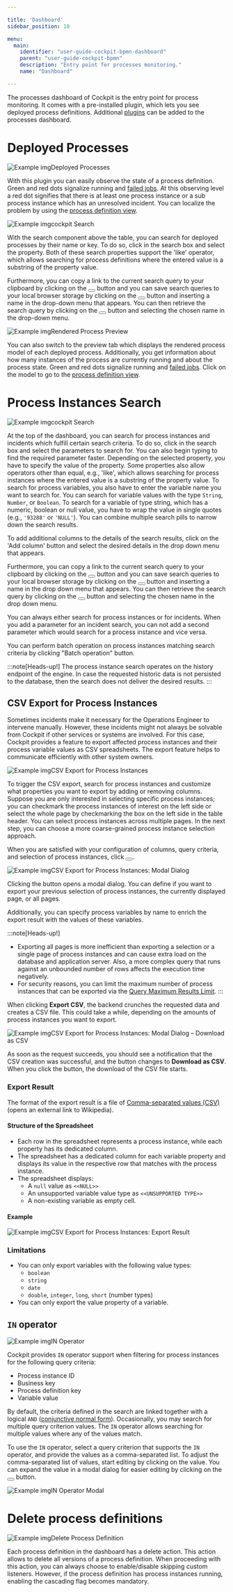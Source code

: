 ```yaml
---

title: 'Dashboard'
sidebar_position: 10

menu:
  main:
    identifier: "user-guide-cockpit-bpmn-dashboard"
    parent: "user-guide-cockpit-bpmn"
    description: "Entry point for processes monitoring."
    name: "Dashboard"

---
```


The processes dashboard of Cockpit is the entry point for process monitoring. It comes with a pre-installed plugin, which lets you see deployed process definitions. Additional [plugins](../webapps/cockpit/extend/plugins.md) can be added to the processes dashboard.


# Deployed Processes

![Example img](./../img/cockpit-process-definition-state.png)Deployed Processes

With this plugin you can easily observe the state of a process definition. Green and red dots signalize running and [failed jobs][failed-jobs]. At this observing level a red dot signifies that there is at least one process instance or a sub process instance which has an unresolved incident. You can localize the problem by using the [process definition view][process-definition-view].

![Example img](./../img/cockpit-deployed-processes-search.png)cockpit Search

With the search component above the table, you can search for deployed processes by their name or key.
To do so, click in the search box and select the property.
Both of these search properties support the 'like' operator, which allows searching for process definitions where the entered value is a substring of the property value.

Furthermore, you can copy a link to the current search query to your clipboard by clicking on
the <button class="btn btn-xs"><i class="glyphicon glyphicon-link"></i></button> button and you can
save search queries to your local browser storage by clicking on
the <button class="btn btn-xs"><i class="glyphicon glyphicon-floppy-disk"></i></button> button and
inserting a name in the drop-down menu that appears. You can then retrieve the search query by
clicking on the <button class="btn btn-xs"><i class="glyphicon glyphicon-floppy-disk"></i></button>
button and selecting the chosen name in the drop-down menu.

![Example img](./../img/cockpit-deployed-processes.png)Rendered Process Preview

You can also switch to the preview tab which displays the rendered process model of each deployed process. Additionally, you get information about how many instances of the process are currently running and about the process state. Green and red dots signalize running and [failed jobs][failed-jobs]. Click on the model to go to the [process definition view][process-definition-view].

[process-definition-view]: ../webapps/cockpit/bpmn/process-definition-view.md
[failed-jobs]: ../webapps/cockpit/bpmn/failed-jobs.md

# Process Instances Search

![Example img](./../img/cockpit-search.png)cockpit Search

At the top of the dashboard, you can search for process instances and incidents which fulfill certain search criteria. To do so, click in the search box and select the parameters to search for. You can also begin typing to find the required parameter faster. Depending on the selected property, you have to specify the value of the property. Some properties also allow operators other than equal, e.g., 'like', which allows searching for process instances where the entered value is a substring of the property value. To search for process variables, you also have to enter the variable name you want to search for. You can search for variable values with the type `String`, `Number`, or `Boolean`. To search for a variable of type string, which has a numeric, boolean or null value, you have to wrap the value in single quotes (e.g., `'93288'` or `'NULL'`). You can combine multiple search pills to narrow down the search results.

To add additional columns to the details of the search results, click on the 'Add column' button and select the desired details in the drop down menu that appears.

Furthermore, you can copy a link to the current search query to your clipboard by clicking on the <button class="btn btn-xs"><i class="glyphicon glyphicon-link"></i></button> button and you can save search queries to your local browser storage by clicking on the <button class="btn btn-xs"><i class="glyphicon glyphicon-floppy-disk"></i></button> button and inserting a name in the drop down menu that appears. You can then retrieve the search query by clicking on the <button class="btn btn-xs"><i class="glyphicon glyphicon-floppy-disk"></i></button> button and selecting the chosen name in the drop down menu.

You can always either search for process instances or for incidents. When you add a parameter for an incident search, you can not add a second parameter which would search for a process instance and vice versa.

You can perform batch operation on process instances matching search criteria by clicking "Batch operation" button.

:::note[Heads-up!]
  The process instance search operates on the history endpoint of the engine. In case the requested historic data is not persisted to the database, then the search does not deliver the desired results.
:::

## CSV Export for Process Instances

Sometimes incidents make it necessary for the Operations Engineer to intervene manually. However, these incidents might
not always be solvable from Cockpit if other services or systems are involved. For this case, Cockpit provides a feature
to export affected process instances and their process variable values as CSV spreadsheets. The export feature helps to
communicate efficiently with other system owners.

![Example img](./../img/cockpit-export.png)CSV Export for Process Instances

To trigger the CSV export, search for process instances and customize what properties you want to export by adding or removing columns. Suppose you are only interested in selecting
specific process instances; you can checkmark the process instances of interest on the left side or select the whole page by checkmarking
the box on the left side in the table header. You can select process instances across multiple pages. In the next step, you can choose a more coarse-grained process instance selection approach.

When you are satisfied with your configuration of columns, query criteria, and selection of process instances, click <button class="btn btn-xs"><i class="glyphicon glyphicon-save"></i></button>.

![Example img](./../img/cockpit-export-modal-dialog.png)CSV Export for Process Instances: Modal Dialog

Clicking the button opens a modal dialog. You can define if you want to export your previous selection of process instances,
the currently displayed page, or all pages.

Additionally, you can specify process variables by name to enrich the export result with the values of these variables.

:::note[Heads-up!]
* Exporting all pages is more inefficient than exporting a selection or a single page of process instances and can cause extra load on the database and application server. Also, a more complex query that runs against an unbounded number of rows affects the execution time negatively.
* For security reasons, you can limit the maximum number of process instances that can be exported via the [Query Maximum Results Limit](../user-guide/process-engine/process-engine-api.md#query-maximum-results-limit).
:::

When clicking **Export CSV**, the backend crunches the requested data and creates a CSV file. This could take a while, depending on the amounts of process instances you want to export.

![Example img](./../img/cockpit-export-download-as-csv.png)CSV Export for Process Instances: Modal Dialog – Download as CSV

As soon as the request succeeds, you should see a notification that the CSV creation was successful, and the button changes to **Download as CSV**. When you click the button, the download of the CSV file starts.

### Export Result

The format of the export result is a file of [Comma-separated values (CSV)](https://en.wikipedia.org/wiki/Comma-separated_values) (opens an external link to Wikipedia).

#### Structure of the Spreadsheet

* Each row in the spreadsheet represents a process instance, while each property has its dedicated column.
* The spreadsheet has a dedicated column for each variable property and displays its value in the respective row that matches with the process instance.
* The spreadsheet displays:
  * A `null` value as `<<NULL>>`
  * An unsupported variable value type as `<<UNSUPPORTED TYPE>>`
  * A non-existing variable as empty cell.

#### Example

![Example img](./../img/cockpit-export-result.png)CSV Export for Process Instances: Export Result

### Limitations

* You can only export variables with the following value types:
  * `boolean`
  * `string`
  * `date`
  * `double`, `integer`, `long`, `short` (number types)
* You can only export the value property of a variable.

## `IN` operator

![Example img](./../img/cockpit-in-operator.png)IN Operator

Cockpit provides `IN` operator support when filtering for process instances for the following query criteria:

* Process instance ID
* Business key
* Process definition key
* Variable value

By default, the criteria defined in the search are linked together with a logical `AND` ([conjunctive normal form](https://en.wikipedia.org/wiki/Conjunctive_normal_form)).
Occasionally, you may search for multiple query criterion values. The `IN` operator allows searching for multiple values where any of the values match.

To use the `IN` operator, select a query criterion that supports the `IN` operator, and provide the values as a comma-separated list. To adjust the comma-separated list of values,
start editing by clicking on the value. You can expand the value in a modal dialog for easier editing by clicking on the <button class="btn btn-xs"><i class="glyphicon glyphicon-resize-full"></i></button> button.

![Example img](./../img/cockpit-in-operator-modal.png)IN Operator Modal

# Delete process definitions

![Example img](./../img/cockpit-delete-process-definition.png)Delete Process Definition

Each process definition in the dashboard has a delete action. This action allows to delete all versions of a process definition.
When proceeding with this action, you can always choose to enable/disable skipping custom listeners. However, if the process definition has process instances running, enabling the cascading flag becomes mandatory.

